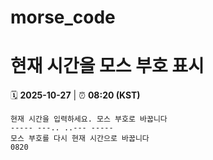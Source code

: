 # morse_code
# 현재 시간을 모스 부호 표시
<!-- MORSE_TIME_START -->
🗓️ **2025-10-27** | ⏰ **08:20 (KST)**

```
현재 시간을 입력하세요. 모스 부호로 바꿉니다
----- ---.. ..--- -----
모스 부호를 다시 현재 시간으로 바꿉니다
0820
```
<!-- MORSE_TIME_END -->
